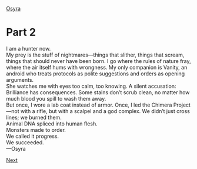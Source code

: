 [Osyra](Osyra.md)

# Part 2

I am a hunter now.  
My prey is the stuff of nightmares—things that slither, things that scream, things that should never have been born. I go where the rules of nature fray, where the air itself hums with wrongness. My only companion is Vanity, an android who treats protocols as polite suggestions and orders as opening arguments.  
She watches me with eyes too calm, too knowing. A silent accusation: Brilliance has consequences. Some stains don’t scrub clean, no matter how much blood you spill to wash them away.  
But once, I wore a lab coat instead of armor. Once, I led the Chimera Project—not with a rifle, but with a scalpel and a god complex. We didn’t just cross lines; we burned them.  
Animal DNA spliced into human flesh.  
Monsters made to order.  
We called it progress.  
We succeeded.  
—Osyra

[Next](233.md)